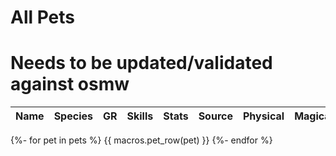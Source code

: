 # All Pets

# Needs to be updated/validated against osmw


<div class="pet-wrap" markdown>

| Name | Species | GR | Skills | Stats | Source | Physical | Magical | Elemental |
| ---- | ------  | -- | ------ | ----- | ------ | -------- | ------- | --------- |
{%- for pet in pets %}
{{ macros.pet_row(pet) }}
{%- endfor %}

</div>